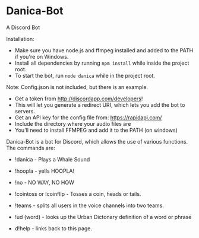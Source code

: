 # Danica-Bot

A Discord Bot

Installation:
* Make sure you have node.js and ffmpeg installed and added to the PATH if you're on Windows.
* Install all dependencies by running
`npm install` while inside the project root.
* To start the bot, run `node danica` while in the project root.

Note: Config.json is not included, but there is an example. 
* Get a token from http://discordapp.com/developers!
* This will let you generate a redirect URI, which lets you add the bot to servers.
* Get an API key for the config file from: https://rapidapi.com/
* Include the directory where your audio files are
* You'll need to install FFMPEG and add it to the PATH (on windows)

Danica-Bot is a bot for Discord, which allows the use of various functions. The commands are:

* !danica - Plays a Whale Sound

* !hoopla - yells HOOPLA!

* !no - NO WAY, NO HOW

* !cointoss or !coinflip - Tosses a coin, heads or tails.

* !teams - splits all users in the voice channels into two teams.

* !ud (word) - looks up the Urban Dictonary definition of a word or phrase

* d!help - links back to this page.
